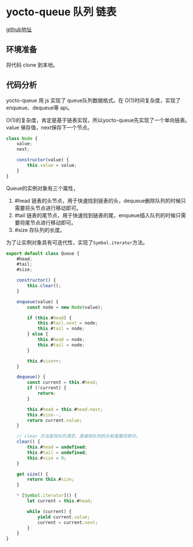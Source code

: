 # yocto-queue 队列 链表

[github地址](https://github.com/sindresorhus/yocto-queue)

## 环境准备

将代码 clone 到本地。

## 代码分析

yocto-queue 用 js 实现了 queue队列数据格式。在 O(1)时间复杂度，实现了enqueue、dequeue等 api。

O(1)的复杂度，肯定是基于链表实现，所以yocto-queue先实现了一个单向链表。value 保存值，next保存下一个节点。

```js
class Node {
	value;
	next;

	constructor(value) {
		this.value = value;
	}
}
```

Queue的实例对象有三个属性，
1. #head 链表的头节点，用于快速找到链表的头，dequeue删除队列的时候只需要将头节点进行移动即可。
2. #tail 链表的尾节点，用于快速找到链表的尾，enqueue插入队列的时候只需要将尾节点进行移动即可。
3. #size 存队列的长度。

为了让实例对象具有可迭代性，实现了`Symbol.iterator`方法。

```js
export default class Queue {
	#head;
	#tail;
	#size;

	constructor() {
		this.clear();
	}

	enqueue(value) {
		const node = new Node(value);

		if (this.#head) {
			this.#tail.next = node;
			this.#tail = node;
		} else {
			this.#head = node;
			this.#tail = node;
		}

		this.#size++;
	}

	dequeue() {
		const current = this.#head;
		if (!current) {
			return;
		}

		this.#head = this.#head.next;
		this.#size--;
		return current.value;
	}

    // clear 方法是将队列清空，直接将队列的头和尾置空即可。
	clear() {
		this.#head = undefined;
		this.#tail = undefined;
		this.#size = 0;
	}

	get size() {
		return this.#size;
	}

	* [Symbol.iterator]() {
		let current = this.#head;

		while (current) {
			yield current.value;
			current = current.next;
		}
	}
}

```
